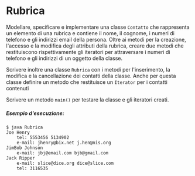 # Rubrica

Modellare, specificare e implementare una classe `Contatto` che rappresenta un elemento di una rubrica e contiene il nome, il cognome, i numeri di telefono e gli indirizzi email della persona.
Oltre ai metodi per la creazione, l'accesso e la modifica degli attributi della rubrica, creare due metodi che restituiscono rispettivamente gli iteratori per attraversare i numeri di telefono e gli indirizzi di un oggetto della classe.

Scrivere inoltre una classe `Rubrica` con i metodi per l'inserimento, la modifica e la cancellazione dei contatti della classe. Anche per questa classe definire un metodo che restituisce un `Iterator` per i contatti contenuti

Scrivere un metodo `main()` per testare la classe e gli iteratori creati.

##### Esempio d'esecuzione:

```text
$ java Rubrica
Joe Henry
	tel: 5553456 5134902
	e-mail: jhenry@bix.net j.hen@nis.org
JimBob Johnson
	e-mail: jbj@email.com bjb@gmail.com
Jack Ripper
	e-mail: slice@dice.org dice@slice.com
	tel: 3116535
```
 
